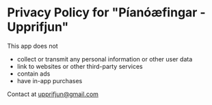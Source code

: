 # Privacy Policy for "Píanóæfingar - Upprifjun"
This app does not
 - collect or transmit any personal information or other user data
 - link to websites or other third-party services
 - contain ads
 - have in-app purchases

Contact at <a href="mailto:upprifjun@gmail.com">upprifjun@gmail.com</a>
